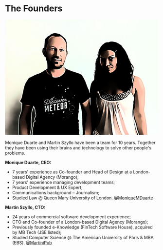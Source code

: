 # The Founders
[![Screen](../assets/founders.jpg)](../assets/founders.jpg)

Monique Duarte and Martin Szyllo have been a team for 10 years. Together they have been using their brains and technology to solve other people's problems.

**Monique Duarte, CEO:**
* 7 years'  experience as Co-founder and Head of Design at a London-based Digital Agency  (Morango);
* 7 years' experience managing development teams;
* Product Development & UX Expert;
* Communications background – Journalism;
* Studied Law @ Queen Mary University of London.
[@MoniqueMDuarte](http://twitter.com/moniquemduarte)

**Martin Szyllo, CTO:**
* 24 years of commercial software development experience;
* CTO and Co-founder of a London-based Digital Agency (Morango);
* Previously founded e-Knowledge (FinTech Software House), acquired by MB Tech (JSE listed);
* Studied Computer Science @ The American University of Paris & MBA (EBS).
[@MartiniPub](http://twitter.com/martinipub)


